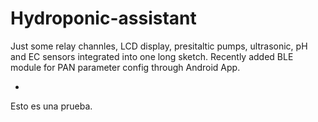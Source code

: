 # Hydroponic-assistant
 Just some relay channles, LCD display, presitaltic pumps, ultrasonic, pH and EC sensors integrated into one long sketch. Recently added BLE module for PAN parameter config through Android App.

+
Esto es una prueba.